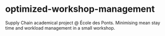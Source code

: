 # optimized-workshop-management
Supply Chain academical project @ École des Ponts.  Minimising mean stay time and workload management in a small  workshop.
